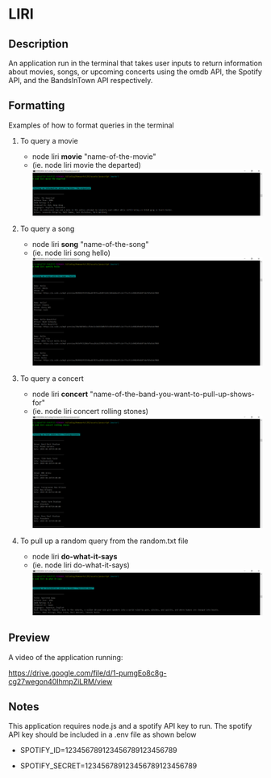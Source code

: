 # LIRI


## Description

An application run in the terminal that takes user inputs to return information about movies, songs, or upcoming concerts using the omdb API, the Spotify API, and the BandsInTown API respectively.

## Formatting

Examples of how to format queries in the terminal

1. To query a movie
   * node liri **movie** "name-of-the-movie"
   * (ie. node liri movie the departed)
   ![Screenshot](assets/images/movie.png)
   
2. To query a song
   * node liri **song** "name-of-the-song"
   * (ie. node liri song hello)
   ![Screenshot](assets/images/song.png)
   
3. To query a concert
   * node liri **concert** "name-of-the-band-you-want-to-pull-up-shows-for"
   * (ie. node liri concert rolling stones)
   ![Screenshot](assets/images/concert.png)
   
4. To pull up a random query from the random.txt file
   * node liri **do-what-it-says**
   * (ie. node liri do-what-it-says)
      ![Screenshot](assets/images/do-what-it-says.png)

## Preview

A video of the application running:

https://drive.google.com/file/d/1-pumgEo8c8g-cg27wegon40IhmpZiLRM/view

## Notes

This application requires node.js and a spotify API key to run. The spotify API key should be included in a .env file as shown below

  * SPOTIFY_ID=123456789123456789123456789

  * SPOTIFY_SECRET=123456789123456789123456789



